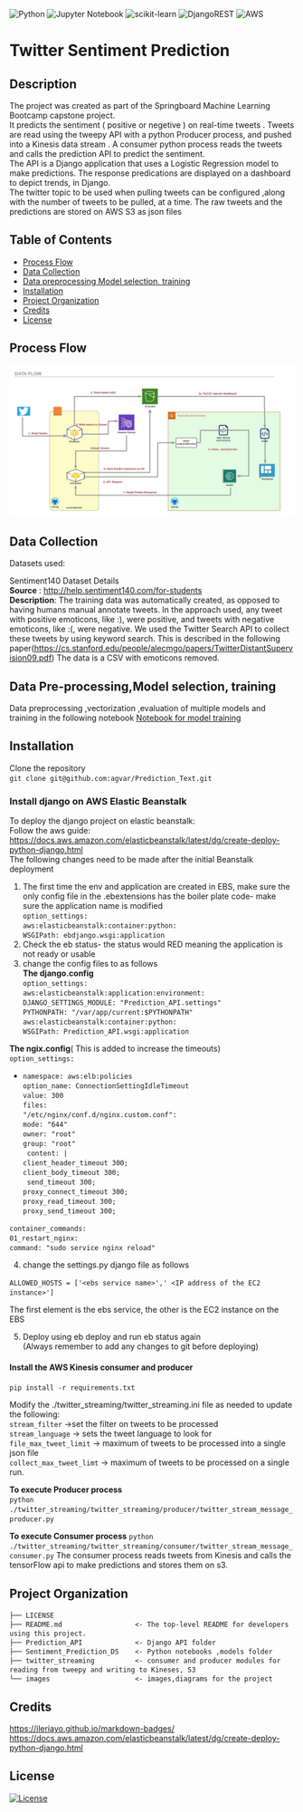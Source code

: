 ![Python](https://img.shields.io/badge/python-3670A0?style=for-the-badge&logo=python&logoColor=ffdd54) ![Jupyter Notebook](https://img.shields.io/badge/jupyter-%23FA0F00.svg?style=for-the-badge&logo=jupyter&logoColor=white) ![scikit-learn](https://img.shields.io/badge/scikit--learn-%23F7931E.svg?style=for-the-badge&logo=scikit-learn&logoColor=white) ![DjangoREST](https://img.shields.io/badge/DJANGO-REST-ff1709?style=for-the-badge&logo=django&logoColor=white&color=ff1709&labelColor=gray) ![AWS](https://img.shields.io/badge/AWS-%23FF9900.svg?style=for-the-badge&logo=amazon-aws&logoColor=white)

# Twitter Sentiment Prediction

## Description

The project was created as part of the Springboard Machine Learning Bootcamp capstone project.  
It predicts the sentiment ( positive or negetive ) on real-time tweets . Tweets are read using the tweepy API with a python Producer process, and pushed into a Kinesis data stream . A consumer python process reads the tweets and calls the prediction API to predict the sentiment.  
The API is a Django application that uses a Logistic Regression model to make predictions. The response predications are displayed on a dashboard to depict trends, in Django.  
The twitter topic to be used when pulling tweets can be configured ,along with the number of tweets to be pulled, at a time.
The raw tweets and the predictions are stored on AWS S3 as json files

## Table of Contents

- [Process Flow](#process-flow)
- [Data Collection](#data-collection)
- [Data preprocessing Model selection, training](#data-preprocessing,model-selection,-Model-training)
- [Installation](#installation)
- [Project Organization](#project-organization)
- [Credits](#credits)
- [License](#license)

## Process Flow

![Architecture Diagram](https://github.com/agvar/Prediction_Text/blob/master/images/capstone_project_architecture.jpeg)

## Data Collection

Datasets used:

Sentiment140 Dataset Details  
 **Source** : http://help.sentiment140.com/for-students  
 **Description**: The training data was automatically created, as opposed to having humans manual annotate tweets. In the approach used, any tweet with positive emoticons, like :), were positive, and tweets with negative emoticons, like :(, were negative. We used the Twitter Search API to collect these tweets by using keyword search. This is described in the following paper(https://cs.stanford.edu/people/alecmgo/papers/TwitterDistantSupervision09.pdf) The data is a CSV with emoticons removed.

## Data Pre-processing,Model selection, training

Data preprocessing ,vectorization ,evaluation of multiple models and training in the following notebook
[Notebook for model training ](https://github.com/agvar/Prediction_Text/blob/2acd88106dab4106de90d4dc10e5608af0af78c7/Sentiment_Prediction_DS/notebooks/Sentiment_analysis.ipynb)

## Installation

Clone the repository  
`git clone git@github.com:agvar/Prediction_Text.git`

### Install django on AWS Elastic Beanstalk

To deploy the django project on elastic beanstalk:  
Follow the aws guide:  
https://docs.aws.amazon.com/elasticbeanstalk/latest/dg/create-deploy-python-django.html  
The following changes need to be made after the initial Beanstalk deployment

1. The first time the env and application are created in EBS, make sure the only config file in the .ebextensions has the boiler plate code- make sure the application name is modified  
   `option_settings:`  
   `aws:elasticbeanstalk:container:python:`  
   `WSGIPath: ebdjango.wsgi:application`
2. Check the eb status- the status would RED meaning the application is not ready or usable
3. change the config files to as follows  
   **The django.config**  
   `option_settings:`  
   `aws:elasticbeanstalk:application:environment:`  
   `DJANGO_SETTINGS_MODULE: "Prediction_API.settings"`  
   `PYTHONPATH: "/var/app/current:$PYTHONPATH"`  
   `aws:elasticbeanstalk:container:python:`  
   `WSGIPath: Prediction_API.wsgi:application`

**The ngix.config**( This is added to increase the timeouts)  
`option_settings:`

- `namespace: aws:elb:policies`  
   `option_name: ConnectionSettingIdleTimeout`  
   `value: 300`  
  `files:`  
   `"/etc/nginx/conf.d/nginx.custom.conf":`  
   `mode: "644"`  
   `owner: "root"`  
   `group: "root"`  
   ` content: |`  
   `client_header_timeout 300;`  
   `client_body_timeout 300;`  
   ` send_timeout 300;`  
   `proxy_connect_timeout 300;`  
   `proxy_read_timeout 300;`  
   `proxy_send_timeout 300;`

`container_commands:`  
 `01_restart_nginx:`  
 `command: "sudo service nginx reload"`

4. change the settings.py django file as follows

`ALLOWED_HOSTS = ['<ebs service name>',' <IP address of the EC2 instance>']`

The first element is the ebs service, the other is the EC2 instance on the EBS

5. Deploy using eb deploy and run eb status again  
   (Always remember to add any changes to git before deploying)

#### Install the AWS Kinesis consumer and producer

`pip install -r requirements.txt`

Modify the ./twitter_streaming/twitter_streaming.ini file as needed to update the following:  
`stream_filter` ->set the filter on tweets to be processed  
`stream_language` -> sets the tweet language to look for  
`file_max_tweet_limit` -> maximum of tweets to be processed into a single json file  
`collect_max_tweet_limt` -> maximum of tweets to be processed on a single run.

**To execute Producer process**  
`python ./twitter_streaming/twitter_streaming/producer/twitter_stream_message_producer.py`

**To execute Consumer process**
`python ./twitter_streaming/twitter_streaming/consumer/twitter_stream_message_consumer.py`
The consumer process reads tweets from Kinesis and calls the tensorFlow api to make predictions and stores them on s3.

## Project Organization

    ├── LICENSE
    ├── README.md                  <- The top-level README for developers using this project.
    ├── Prediction_API             <- Django API folder
    ├── Sentiment_Prediction_DS    <- Python notebooks ,models folder
    ├── twitter_streaming          <- consumer and producer modules for reading from tweepy and writing to Kineses, S3
    └── images                     <- images,diagrams for the project

## Credits

https://ileriayo.github.io/markdown-badges/  
https://docs.aws.amazon.com/elasticbeanstalk/latest/dg/create-deploy-python-django.html

## License

[![License](https://img.shields.io/badge/License-Apache_2.0-blue.svg)](https://opensource.org/licenses/Apache-2.0)
